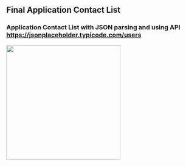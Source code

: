 
## Final Application Contact List

### Application Contact List with JSON parsing and using API https://jsonplaceholder.typicode.com/users

<img src="https://user-images.githubusercontent.com/93527566/181616377-e202d426-8da5-4f7b-b49d-48fd4463b80c.gif" style="width:300px;"/>

